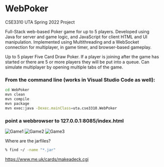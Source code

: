 # WebPoker
CSE3310 UTA Spring 2022 Project

Full-Stack web-based Poker game for up to 5 players. Developed using Java for server and game logic, and JavaScript for client HTML and UI manipulation. Implemented using Multithreading and a WebSocket connection for multiplayer, in game timer, and browser-based gameplay. 

Up to 5 player Five Card Draw Poker. If a player is joining after the game has started or there are 5 or more players they will be put into a queue.
Can simulate multiplayer by opening multiple tabs of the game.

### From the command line (works in Visual Studio Code as well):
```bash
cd WebPoker
mvn clean
mvn compile
mvn package
mvn exec:java -Dexec.mainClass=uta.cse3310.WebPoker
```
### point a webbrowser to 127.0.0.1:8085/index.html

![Game1](https://user-images.githubusercontent.com/76676640/171970546-e15ace63-046a-4115-969b-c4cfaba880cc.PNG)
![Game2](https://user-images.githubusercontent.com/76676640/171970547-97cf4c0c-f273-4930-a8a3-9473b80c5d1c.PNG)
![Game3](https://user-images.githubusercontent.com/76676640/171970552-cd7990d4-a270-4e19-b31e-c481e2cce5da.PNG)

Where are the jarfiles?
```bash
% find ~/ -name "*.jar"
```

https://www.me.uk/cards/makeadeck.cgi
